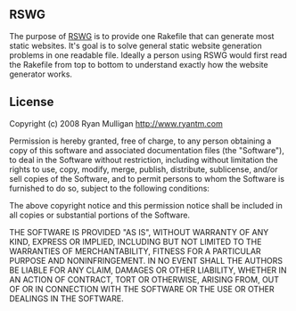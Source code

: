 RSWG
---

The purpose of [RSWG](http://github.com/ryantm/rswg/) is to provide one Rakefile that can generate most static websites. It's goal is to solve general static website generation problems in one readable file. Ideally a person using RSWG would first read the Rakefile from top to bottom to understand exactly how the website generator works.

License
-------

Copyright (c) 2008 Ryan Mulligan <http://www.ryantm.com>

Permission is hereby granted, free of charge, to any person obtaining a copy
of this software and associated documentation files (the "Software"), to
deal in the Software without restriction, including without limitation the
rights to use, copy, modify, merge, publish, distribute, sublicense, and/or
sell copies of the Software, and to permit persons to whom the Software is
furnished to do so, subject to the following conditions:

The above copyright notice and this permission notice shall be included in
all copies or substantial portions of the Software.

THE SOFTWARE IS PROVIDED "AS IS", WITHOUT WARRANTY OF ANY KIND, EXPRESS OR
IMPLIED, INCLUDING BUT NOT LIMITED TO THE WARRANTIES OF MERCHANTABILITY,
FITNESS FOR A PARTICULAR PURPOSE AND NONINFRINGEMENT. IN NO EVENT SHALL
THE AUTHORS BE LIABLE FOR ANY CLAIM, DAMAGES OR OTHER LIABILITY, WHETHER
IN AN ACTION OF CONTRACT, TORT OR OTHERWISE, ARISING FROM, OUT OF OR IN
CONNECTION WITH THE SOFTWARE OR THE USE OR OTHER DEALINGS IN THE SOFTWARE.
